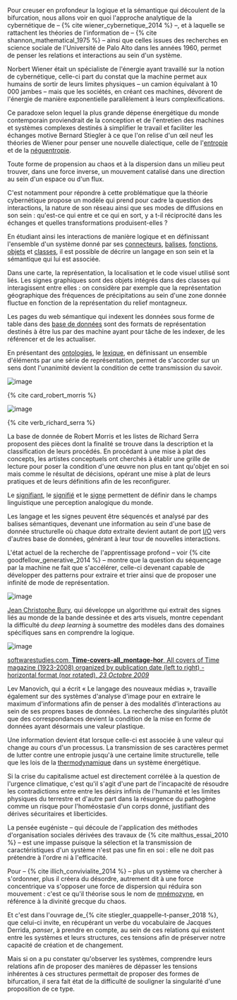 Pour creuser en profondeur la logique et la sémantique qui découlent de la bifurcation, nous allons voir en quoi l'approche analytique de la cybernétique de &ndash; {% cite wiener_cybernetique_2014 %} &ndash;, et à laquelle se rattachent les théories de l'information de &ndash; {% cite shannon_mathematical_1975 %} &ndash; ainsi que celles issues des recherches en science sociale de l'Université de Palo Alto dans les années 1960, permet de penser les relations et interactions au sein d'un système.

Norbert Wiener était un spécialiste de l'énergie ayant travaillé sur la notion de cybernétique, celle-ci part du constat que la machine permet aux humains de sortir de leurs limites physiques &ndash; un camion équivalant à 10 000 jambes &ndash; mais que les sociétés, en créant ces machines, dévorent de l'énergie de manière exponentielle parallèlement à leurs complexifications.

Ce paradoxe selon lequel la plus grande dépense énergétique du monde contemporain proviendrait de la conception et de l'entretien des machines et systèmes complexes destinés à simplifier le travail et faciliter les échanges motive Bernard Stiegler à ce que l'on relise d'un œil neuf les théories de Wiener pour penser une nouvelle dialectique, celle de l'[entropie](https://bifurcation.etxetxe.fr/7-annexes/lexique/) et de la [néguentropie](https://bifurcation.etxetxe.fr/7-annexes/lexique/).

Toute forme de propension au chaos et à la dispersion dans un milieu peut trouver, dans une force inverse, un mouvement catalisé dans une direction au sein d'un espace ou d'un flux.

C'est notamment pour répondre à cette problématique que la théorie cybernétique propose un modèle qui prend pour cadre la question des interactions, la nature de son réseau ainsi que ses modes de diffusions en son sein : qu'est-ce qui entre et ce qui en sort, y a t-il réciprocité dans les échanges et quelles transformations produisent-elles ?

En étudiant ainsi les interactions de manière logique et en définissant l'ensemble d'un système donné par ses [connecteurs](https://bifurcation.etxetxe.fr/7-annexes/lexique/), [balises](https://bifurcation.etxetxe.fr/7-annexes/lexique/), [fonctions](https://bifurcation.etxetxe.fr/7-annexes/lexique/), [objets](https://bifurcation.etxetxe.fr/7-annexes/lexique/) et [classes](https://bifurcation.etxetxe.fr/7-annexes/lexique/), il est possible de décrire un langage en son sein et la sémantique qui lui est associée.

Dans une carte, la représentation, la localisation et le code visuel utilisé sont liés. Les signes graphiques sont des objets intégrés dans des classes qui interagissent entre elles : on considère par exemple que la représentation géographique des fréquences de précipitations au sein d'une zone donnée fluctue en fonction de la représentation du relief montagneux.

Les pages du web sémantique qui indexent les données sous forme de table dans des [base de données](https://bifurcation.etxetxe.fr/7-annexes/lexique/) sont des formats de représentation destinés à être lus par des machine ayant pour tâche de les indexer, de les référencer et de les actualiser.

En présentant des [ontologies](https://bifurcation.etxetxe.fr/7-annexes/lexique/), le [lexique](https://bifurcation.etxetxe.fr/7-annexes/lexique/), en définissant un ensemble d'éléments par une série de représentation, permet de s'accorder sur un sens dont l'unanimité devient la condition de cette transmission du savoir.

![image](https://bifurcation.etxetxe.fr/images/morris.jpg)

{% cite card_robert_morris %}

![image](https://bifurcation.etxetxe.fr/images/serra.jpg)

{% cite verb_richard_serra %}

La base de donnée de Robert Morris et les listes de Richard Serra proposent des pièces dont la finalité se trouve dans la description et la classification de leurs procédés. En procédant à une mise à plat des concepts, les artistes conceptuels ont cherchés à établir une grille de lecture pour poser la condition d'une œuvre non plus en tant qu'objet en soi mais comme le résultat de décisions, opérant une mise à plat de leurs pratiques et de leurs définitions afin de les reconfigurer.

Le [signifiant](https://bifurcation.etxetxe.fr/7-annexes/lexique/), le [signifié](https://bifurcation.etxetxe.fr/7-annexes/lexique/) et le [signe](https://bifurcation.etxetxe.fr/7-annexes/lexique/) permettent de définir dans le champs linguistique une perception analogique du monde.

Les langage et les signes peuvent être séquencés et analysé par des balises sémantiques, devenant une information au sein d'une base de donnée structurelle où chaque _data_ extraite devient autant de port [I/O](https://bifurcation.etxetxe.fr/7-annexes/lexique/) vers d'autres base de données, générant à leur tour de nouvelles interactions.

L'état actuel de la recherche de l'apprentissage profond &ndash; voir {% cite goodfellow_generative_2014 %} &ndash; montre que la question du séquençage par la machine ne fait que s'accélérer, celle-ci devenant capable de développer des patterns pour extraire et trier ainsi que de proposer une infinité de mode de représentation.

![image](https://bifurcation.etxetxe.fr/images/bury.png)

[Jean Christophe Bury](https://l3i.univ-larochelle.fr/Burie-Jean-Christophe-MCF-HDR), qui développe un algorithme qui extrait des signes liés au monde de la bande dessinée et des arts visuels, montre cependant la difficulté du _deep learning_ à soumettre des modèles dans des domaines spécifiques sans en comprendre la logique.

![image](https://bifurcation.etxetxe.fr/images/manovich.jpg)

[softwarestudies.com, **Time-covers-all_montage-hor**, All covers of Time magazine (1923-2008) organized by publication date (left to right) - horizontal format (nor rotated), _23 Octobre 2009_](https://www.flickr.com/photos/culturevis/4038137889/in/album-72157622453554258/)

Lev Manovich, qui a écrit « Le langage des nouveaux médias », travaille également sur des systèmes d'analyse d'image pour en extraire le maximum d'informations afin de penser à des modalités d'interactions au sein de ses propres bases de données. La recherche des singularités plutôt que des correspondances devient la condition de la mise en forme de données ayant désormais une valeur plastique.

Une information devient état lorsque celle-ci est associée à une valeur qui change au cours d'un processus. La transmission de ses caractères permet de lutter contre une entropie jusqu'à une certaine limite structurelle, telle que les lois de la [thermodynamique](https://bifurcation.etxetxe.fr/7-annexes/lexique/) dans un système énergétique.

Si la crise du capitalisme actuel est directement corrélée à la question de l'urgence climatique, c'est qu'il s'agit d'une part de l'incapacité de résoudre les contradictions entre entre les désirs infinis de l'humanité et les limites physiques du terrestre et d'autre part dans la résurgence du pathogène comme un risque pour l'homéostasie d'un corps donné, justifiant des dérives sécuritaires et liberticides.

La pensée eugéniste &ndash; qui découle de l'application des méthodes d'organisation sociales dérivées des travaux de {% cite malthus_essai_2010 %} &ndash; est une impasse puisque la sélection et la transmission de caractéristiques d'un système n'est pas une fin en soi : elle ne doit pas prétendre à l'ordre ni à l'efficacité.

Pour &ndash; {% cite illich_convivialite_2014 %} &ndash; plus un système va chercher à s'ordonner, plus il créera du désordre, autrement dit à une force concentrique va s'opposer une force de dispersion qui réduira son mouvement : c'est ce qu'il théorise sous le nom de [mnémozyne](https://bifurcation.etxetxe.fr/7-annexes/lexique/), en référence à la divinité grecque du chaos.

Et c'est dans l'ouvrage de_{% cite stiegler_quappelle-t-panser_2018 %}, que celui-ci invite, en récupérant un verbe du vocabulaire de Jacques Derrida, _panser_, à prendre en compte, au sein de ces relations qui existent entre les systèmes et leurs structures, ces tensions afin de préserver notre capacité de création et de changement.

Mais si on a pu constater qu'observer les systèmes, comprendre leurs relations afin de proposer des manières de dépasser les tensions inhérentes à ces structures permettait de proposer des formes de bifurcation, il sera fait état de la difficulté de souligner la singularité d'une proposition de ce type.

